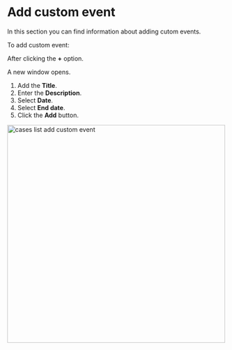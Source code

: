 # Add custom event

In this section you can find information about adding cutom events.

To add custom event: 

After clicking the **+** option. 

A new window opens. 

1. Add the **Title**.
1. Enter the **Description**.
1. Select **Date**.
1. Select **End date**.
1. Click the **Add** button.

<img src="../images/cases-list-add-custom-event.png" alt="cases list add custom event" width="500" height="500"/>
